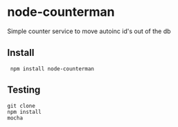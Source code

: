 # node-counterman

Simple counter service to move autoinc id&#x27;s out of the db


## Install

     npm install node-counterman

## Testing

    git clone 
    npm install
    mocha
